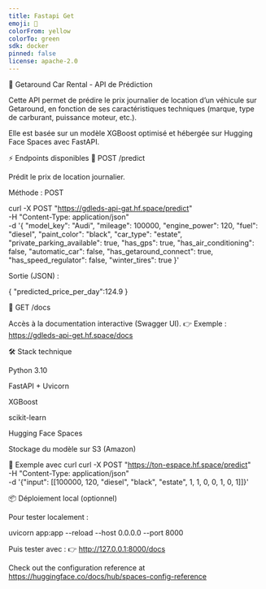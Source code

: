 ```yaml
---
title: Fastapi Get
emoji: 🏢
colorFrom: yellow
colorTo: green
sdk: docker
pinned: false
license: apache-2.0
---
```


🚗 Getaround Car Rental - API de Prédiction

Cette API permet de prédire le prix journalier de location d’un véhicule sur Getaround, en fonction de ses caractéristiques techniques (marque, type de carburant, puissance moteur, etc.).

Elle est basée sur un modèle XGBoost optimisé et hébergée sur Hugging Face Spaces avec FastAPI.

⚡ Endpoints disponibles
🔹 POST /predict

Prédit le prix de location journalier.

Méthode : POST

curl -X POST "https://gdleds-api-gat.hf.space/predict" \
-H "Content-Type: application/json" \
-d '{
  "model_key": "Audi",
  "mileage": 100000,
  "engine_power": 120,
  "fuel": "diesel",
  "paint_color": "black",
  "car_type": "estate",
  "private_parking_available": true,
  "has_gps": true,
  "has_air_conditioning": false,
  "automatic_car": false,
  "has_getaround_connect": true,
  "has_speed_regulator": false,
  "winter_tires": true
}'


Sortie (JSON) :

{
  "predicted_price_per_day":124.9
}

🔹 GET /docs

Accès à la documentation interactive (Swagger UI).
👉 Exemple : https://gdleds-api-get.hf.space/docs

🛠️ Stack technique

Python 3.10

FastAPI + Uvicorn

XGBoost

scikit-learn

Hugging Face Spaces

Stockage du modèle sur S3 (Amazon)

🚀 Exemple avec curl
curl -X POST "https://ton-espace.hf.space/predict" \
-H "Content-Type: application/json" \
-d '{"input": [[100000, 120, "diesel", "black", "estate", 1, 1, 0, 0, 1, 0, 1]]}'

📦 Déploiement local (optionnel)

Pour tester localement :

uvicorn app:app --reload --host 0.0.0.0 --port 8000


Puis tester avec :
👉 http://127.0.0.1:8000/docs


Check out the configuration reference at https://huggingface.co/docs/hub/spaces-config-reference
